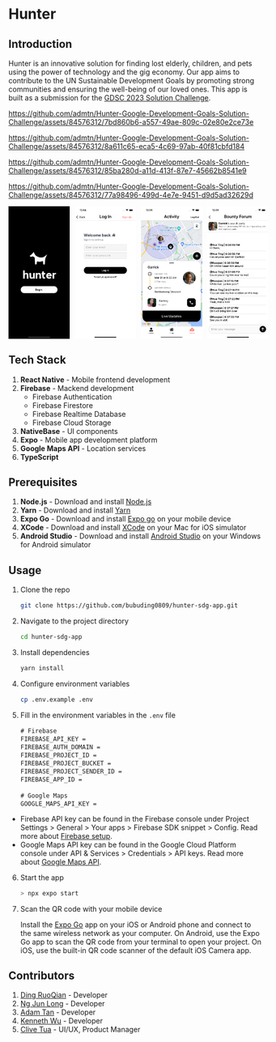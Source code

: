 # Hunter

## Introduction

Hunter is an innovative solution for finding lost elderly, children, and pets using the power of technology and the gig economy. Our app aims to contribute to the UN Sustainable Development Goals by promoting strong communities and ensuring the well-being of our loved ones. This app is built as a submission for the [GDSC 2023 Solution Challenge].


https://github.com/admtn/Hunter-Google-Development-Goals-Solution-Challenge/assets/84576312/7bd860b6-a557-49ae-809c-02e80e2ce73e




https://github.com/admtn/Hunter-Google-Development-Goals-Solution-Challenge/assets/84576312/8a611c65-eca5-4c69-97ab-40f81cbfd184



https://github.com/admtn/Hunter-Google-Development-Goals-Solution-Challenge/assets/84576312/85ba280d-a11d-413f-87e7-45662b8541e9


https://github.com/admtn/Hunter-Google-Development-Goals-Solution-Challenge/assets/84576312/77a98496-499d-4e7e-9451-d9d5ad32629d



<div
  style="
    display: flex;
    flex-direction: row;
    justify-content: space-between;
    align-items: center;
    gap: 10px;
  "
>
  <img src="media/hunter_landing.png" alt="Map" width="24%" />
  <img src="media/hunter_login.png" alt="Profile" width="24%"/>
  <img src="media/hunter_activity.png" alt="Activity" width="24%"/>
  <img src="media/hunter_forum.png" alt="Forum" width="24%"/>
</div>

## Tech Stack

1. **React Native** - Mobile frontend development
2. **Firebase** - Mackend development
   - Firebase Authentication
   - Firebase Firestore
   - Firebase Realtime Database
   - Firebase Cloud Storage
3. **NativeBase** - UI components
4. **Expo** - Mobile app development platform
5. **Google Maps API** - Location services
6. **TypeScript**

## Prerequisites

1. **Node.js** - Download and install [Node.js]
2. **Yarn** - Download and install [Yarn]
3. **Expo Go** - Download and install [Expo go] on your mobile device
4. **XCode** - Download and install [XCode] on your Mac for iOS simulator
5. **Android Studio** - Download and install [Android Studio] on your Windows for Android simulator

## Usage

1. Clone the repo

   ```bash
   git clone https://github.com/bubuding0809/hunter-sdg-app.git
   ```

2. Navigate to the project directory

   ```bash
   cd hunter-sdg-app
   ```

3. Install dependencies

   ```bash
   yarn install
   ```

4. Configure environment variables

   ```bash
   cp .env.example .env
   ```

5. Fill in the environment variables in the `.env` file

   ```
   # Firebase
   FIREBASE_API_KEY =
   FIREBASE_AUTH_DOMAIN =
   FIREBASE_PROJECT_ID =
   FIREBASE_PROJECT_BUCKET =
   FIREBASE_PROJECT_SENDER_ID =
   FIREBASE_APP_ID =

   # Google Maps
   GOOGLE_MAPS_API_KEY =
   ```

- Firebase API key can be found in the Firebase console under Project Settings > General > Your apps > Firebase SDK snippet > Config. Read more about [Firebase setup].
- Google Maps API key can be found in the Google Cloud Platform console under API & Services > Credentials > API keys. Read more about [Google Maps API].

6. Start the app

   ```bash
   > npx expo start
   ```

7. Scan the QR code with your mobile device

   Install the [Expo Go] app on your iOS or Android phone and connect to the same wireless network as your computer. On Android, use the Expo Go app to scan the QR code from your terminal to open your project. On iOS, use the built-in QR code scanner of the default iOS Camera app.

## Contributors

1. [Ding RuoQian] - Developer
2. [Ng Jun Long] - Developer
3. [Adam Tan] - Developer
4. [Kenneth Wu] - Developer
5. [Clive Tua] - UI/UX, Product Manager

<!-- Links -->

[gdsc 2023 solution challenge]: https://developers.google.com/community/gdsc-solution-challenge/UN-goals
[expo go]: https://expo.dev/client
[node.js]: https://nodejs.org/en/download/
[yarn]: https://classic.yarnpkg.com/en/docs/install/#mac-stable
[expo]: https://expo.dev/
[xcode]: https://apps.apple.com/us/app/xcode/id497799835?mt=12
[android studio]: https://developer.android.com/studio
[firebase setup]: https://firebase.google.com/docs/web/setup
[google maps api]: https://developers.google.com/maps/documentation/javascript/get-api-key
[ding ruoqian]: https://github.com/bubuding0809
[ng jun long]: https://github.com/ngjunlong9651
[adam tan]: https://github.com/admtn
[kenneth wu]: https://github.com/comgood
[clive tua]: https://www.linkedin.com/in/clivetua/
